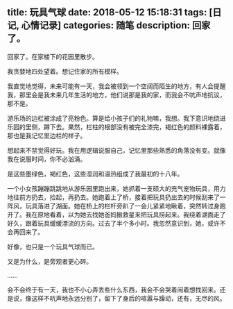 title: 玩具气球
date: 2018-05-12 15:18:31
tags: [日记, 心情记录]
categories: 随笔
description: 回家了。
---

回家了。在家楼下的花园里散步。

我贪婪地四处望着。想记住家的所有模样。

我直觉地觉得，未来可能有一天，我会被领到一个空阔而陌生的地方，有人会提醒我，那里会是我未来几年生活的地方，他们说那是我的家，而我会不吭声地抗议，那不是。

游乐场的边栏被涂成了亮粉色。算是给小孩子们的礼物嘛，我想。我下意识地绕进乐园的里侧，蹲下去。果然，栏柱的根部没有被完全漆完，褐红色的颜料裸露着，那也是我记忆里边栏的样子。

想起来不禁觉得好玩。我在用逻辑说服自己，记忆里那些熟悉的角落没有变。就像我在说服时间，你不必汹涌。

是这些墨绿色，褐红色，这些湿润和温热组成了我最初的十八年。

一个小女孩蹦蹦跳跳地从游乐园里跑出来，她抓着一支硕大的充气宠物玩具，用力地往前方扔去，捡起，再扔去。她跑着上了桥，接着把玩具扔出去的时候刮来了一阵风，玩具落进了湖面。她在桥上的栏杆旁趴了一会儿紧紧地瞅着，突然转过身跑开了。我在原地看着，以为她去找她爸妈搬救星来把玩具捞起来。我绕着湖面走了好久，跟着玩具缓缓漂流的方向。过去了半个多小时。我忽然意识到，她，或许不会再回来了。

好像，也只是一个玩具气球而已。

又是为什么，是旁观者更心碎。

......

会不会终于有一天，我也不小心弄丢些什么东西，我会不会哭着闹着想找回来。还是说，像这样不吭声地永远分别了，留下了身后的喧嚣与躁动，还有，无尽的风。